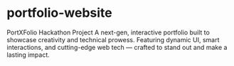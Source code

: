# portfolio-website
PortXFolio Hackathon Project A next-gen, interactive portfolio built to showcase creativity and technical prowess. Featuring dynamic UI, smart interactions, and cutting-edge web tech — crafted to stand out and make a lasting impact.

